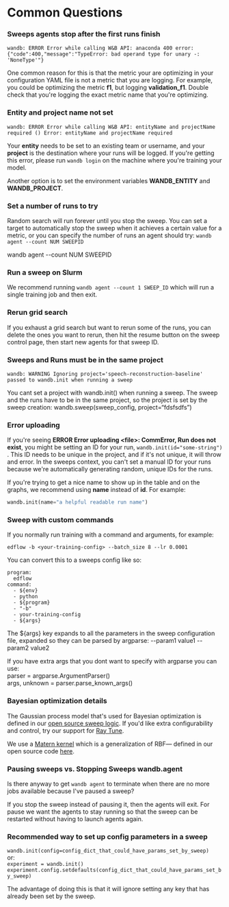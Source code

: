 # Common Questions

### **Sweeps agents stop after the first runs finish**

`wandb: ERROR Error while calling W&B API: anaconda 400 error: {"code":400,"message":"TypeError: bad operand type for unary -: 'NoneType'"}`

One common reason for this is that the metric your are optimizing in your configuration YAML file is not a metric that you are logging. For example, you could be optimizing the metric **f1**, but logging **validation\_f1**. Double check that you're logging the exact metric name that you're optimizing.

### Entity and project name not set

`wandb: ERROR Error while calling W&B API: entityName and projectName required () Error: entityName and projectName required`

Your **entity** needs to be set to an existing team or username, and your **project** is the destination where your runs will be logged. If you're getting this error, please run `wandb login` on the machine where you're training your model.

Another option is to set the environment variables **WANDB\_ENTITY** and **WANDB\_PROJECT**.

### Set a number of runs to try

Random search will run forever until you stop the sweep. You can set a target to automatically stop the sweep when it achieves a certain value for a metric, or you can specify the number of runs an agent should try:  `wandb agent --count NUM SWEEPID`

wandb agent --count NUM SWEEPID

### Run a sweep on Slurm

We recommend running `wandb agent --count 1 SWEEP_ID` which will run a single training job and then exit.

### Rerun grid search

If you exhaust a grid search but want to rerun some of the runs, you can delete the ones you want to rerun, then hit the resume button on the sweep control page, then start new agents for that sweep ID.

### Sweeps and Runs must be in the same project

`wandb: WARNING Ignoring project='speech-reconstruction-baseline' passed to wandb.init when running a sweep`

You cant set a project with wandb.init\(\) when running a sweep. The sweep and the runs have to be in the same project, so the project is set by the sweep creation: wandb.sweep\(sweep\_config, project=“fdsfsdfs”\)

### Error uploading

If you're seeing **ERROR Error uploading &lt;file&gt;: CommError, Run does not exist**, you might be setting an ID for your run, `wandb.init(id="some-string")` . This ID needs to be unique in the project, and if it's not unique, it will throw and error. In the sweeps context, you can't set a manual ID for your runs because we're automatically generating random, unique IDs for the runs.

If you're trying to get a nice name to show up in the table and on the graphs, we recommend using **name** instead of **id**. For example:

```python
wandb.init(name="a helpful readable run name")
```

### Sweep with custom commands

If you normally run training with a command and arguments, for example:

```text
edflow -b <your-training-config> --batch_size 8 --lr 0.0001
```

You can convert this to a sweeps config like so:

```text
program:
  edflow
command:
  - ${env}
  - python
  - ${program}
  - "-b"
  - your-training-config
  - ${args}
```

The ${args} key expands to all the parameters in the sweep configuration file, expanded so they can be parsed by argparse: --param1 value1 --param2 value2

If you have extra args that you dont want to specify with argparse you can use:  
parser = argparse.ArgumentParser\(\)  
args, unknown = parser.parse\_known\_args\(\)

### Bayesian optimization details

The Gaussian process model that's used for Bayesian optimization is defined in our [open source sweep logic](https://github.com/wandb/client/tree/master/wandb/sweeps). If you'd like extra configurability and control, try our support for [Ray Tune](https://docs.wandb.com/sweeps/ray-tune).

We use a [Matern kernel](https://scikit-learn.org/stable/modules/generated/sklearn.gaussian_process.kernels.Matern.html) which is a generalization of RBF— defined in our open source code [here](https://github.com/wandb/client/blob/541d760c5cb8776b1ad5fcf1362d7382811cbc61/wandb/sweeps/bayes_search.py#L30). 

### Pausing sweeps vs. Stopping Sweeps wandb.agent 

Is there anyway to get `wandb agent` to terminate when there are no more jobs available because I've paused a sweep?

If you stop the sweep instead of pausing it, then the agents will exit. For pause we want the agents to stay running so that the sweep can be restarted without having to launch agents again.

### Recommended way to set up config parameters in a sweep

`wandb.init(config=config_dict_that_could_have_params_set_by_sweep)`    
or:  
`experiment = wandb.init()  
experiment.config.setdefaults(config_dict_that_could_have_params_set_by_sweep)` 

The advantage of doing this is that it will ignore setting any key that has already been set by the sweep.

